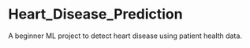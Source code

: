 # Heart_Disease_Prediction
A beginner ML project to detect heart disease using patient health data.
